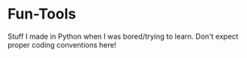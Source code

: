 # Fun-Tools
Stuff I made in Python when I was bored/trying to learn. Don't expect proper coding conventions here!
